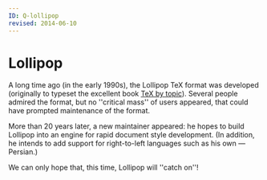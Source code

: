 ```yaml
---
ID: Q-lollipop
revised: 2014-06-10
---
```

# Lollipop

A long time ago (in the early 1990s), the Lollipop TeX format was
developed (originally to typeset the excellent book 
[TeX by topic](FAQ-tex-books.md)).  Several people admired the
format, but no ''critical mass'' of users appeared, that could have
prompted maintenance of the format.

More than 20 years later, a new maintainer appeared: he hopes to build
Lollipop into an engine for rapid document style development.  (In
addition, he intends to add support for right-to-left languages such
as his own&nbsp;&mdash; Persian.)

We can only hope that, this time, Lollipop will ''catch on''!

